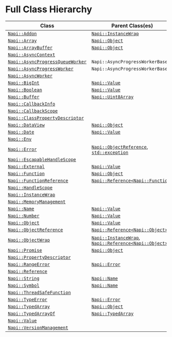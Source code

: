 # Full Class Hierarchy

| Class | Parent Class(es) |
|---|---|
| [`Napi::Addon`][] | [`Napi::InstanceWrap`][] |
| [`Napi::Array`][] | [`Napi::Object`][] |
| [`Napi::ArrayBuffer`][] | [`Napi::Object`][] |
| [`Napi::AsyncContext`][] |  |
| [`Napi::AsyncProgressQueueWorker`][] | `Napi::AsyncProgressWorkerBase` |
| [`Napi::AsyncProgressWorker`][] | `Napi::AsyncProgressWorkerBase` |
| [`Napi::AsyncWorker`][] |  |
| [`Napi::BigInt`][] | [`Napi::Value`][] |
| [`Napi::Boolean`][] | [`Napi::Value`][] |
| [`Napi::Buffer`][] | [`Napi::Uint8Array`][] |
| [`Napi::CallbackInfo`][] |  |
| [`Napi::CallbackScope`][] |  |
| [`Napi::ClassPropertyDescriptor`][] |  |
| [`Napi::DataView`][] | [`Napi::Object`][] |
| [`Napi::Date`][] | [`Napi::Value`][] |
| [`Napi::Env`][] |  |
| [`Napi::Error`][] | [`Napi::ObjectReference`][], [`std::exception`][] |
| [`Napi::EscapableHandleScope`][] |  |
| [`Napi::External`][] | [`Napi::Value`][] |
| [`Napi::Function`][] | [`Napi::Object`][] |
| [`Napi::FunctionReference`][] | [`Napi::Reference<Napi::Function>`][] |
| [`Napi::HandleScope`][] |  |
| [`Napi::InstanceWrap`][] |  |
| [`Napi::MemoryManagement`][] |  |
| [`Napi::Name`][] | [`Napi::Value`][] |
| [`Napi::Number`][] | [`Napi::Value`][] |
| [`Napi::Object`][] | [`Napi::Value`][] |
| [`Napi::ObjectReference`][] | [`Napi::Reference<Napi::Object>`][] |
| [`Napi::ObjectWrap`][] | [`Napi::InstanceWrap`][], [`Napi::Reference<Napi::Object>`][] |
| [`Napi::Promise`][] | [`Napi::Object`][] |
| [`Napi::PropertyDescriptor`][] |  |
| [`Napi::RangeError`][] | [`Napi::Error`][] |
| [`Napi::Reference`] |  |
| [`Napi::String`][] | [`Napi::Name`][] |
| [`Napi::Symbol`][] | [`Napi::Name`][] |
| [`Napi::ThreadSafeFunction`][] |  |
| [`Napi::TypeError`][] | [`Napi::Error`][] |
| [`Napi::TypedArray`][] | [`Napi::Object`][] |
| [`Napi::TypedArrayOf`][] | [`Napi::TypedArray`][] |
| [`Napi::Value`][] |  |
| [`Napi::VersionManagement`][] |  |

[`Napi::Addon`]: addon.md
[`Napi::Array`]: array.md
[`Napi::ArrayBuffer`]: array_buffer.md
[`Napi::AsyncContext`]: async_context.md
[`Napi::AsyncProgressQueueWorker`]: async_worker_variants.md#asyncprogressqueueworker
[`Napi::AsyncProgressWorker`]: async_worker_variants.md#asyncprogressworker
[`Napi::AsyncWorker`]: async_worker.md
[`Napi::BigInt`]: bigint.md
[`Napi::Boolean`]: boolean.md
[`Napi::Buffer`]: buffer.md
[`Napi::CallbackInfo`]: callbackinfo.md
[`Napi::CallbackScope`]: callback_scope.md
[`Napi::ClassPropertyDescriptor`]: class_property_descriptor.md
[`Napi::DataView`]: dataview.md
[`Napi::Date`]: date.md
[`Napi::Env`]: env.md
[`Napi::Error`]: error.md
[`Napi::EscapableHandleScope`]: escapable_handle_scope.md
[`Napi::External`]: external.md
[`Napi::Function`]: function.md
[`Napi::FunctionReference`]: function_reference.md
[`Napi::HandleScope`]: handle_scope.md
[`Napi::InstanceWrap`]: instance_wrap.md
[`Napi::MemoryManagement`]: memory_management.md
[`Napi::Name`]: name.md
[`Napi::Number`]: number.md
[`Napi::Object`]: object.md
[`Napi::ObjectReference`]: object_reference.md
[`Napi::ObjectWrap`]: object_wrap.md
[`Napi::Promise`]: ./promise.md
[`Napi::PropertyDescriptor`]: property_descriptor.md
[`Napi::RangeError`]: range_error.md
[`Napi::Reference`]: reference.md
[`Napi::Reference<Napi::Function>`]: reference.md
[`Napi::Reference<Napi::Object>`]: reference.md
[`Napi::String`]: string.md
[`Napi::Symbol`]: symbol.md
[`Napi::ThreadSafeFunction`]: ./thread_safe_function.md
[`Napi::TypeError`]: type_error.md
[`Napi::TypedArray`]: typed_array.md
[`Napi::TypedArrayOf`]: typed_array_of.md
[`Napi::Uint8Array`]: typed_array_of.md
[`Napi::Value`]: value.md
[`Napi::VersionManagement`]: version_management.md
[`std::exception`]: https://cplusplus.com/reference/exception/exception/
